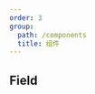 ```yaml
---
order: 3
group:
  path: /components
  title: 组件
---
```


## Field

<API src="kltk-field/src/Field/Field.tsx"></API>
